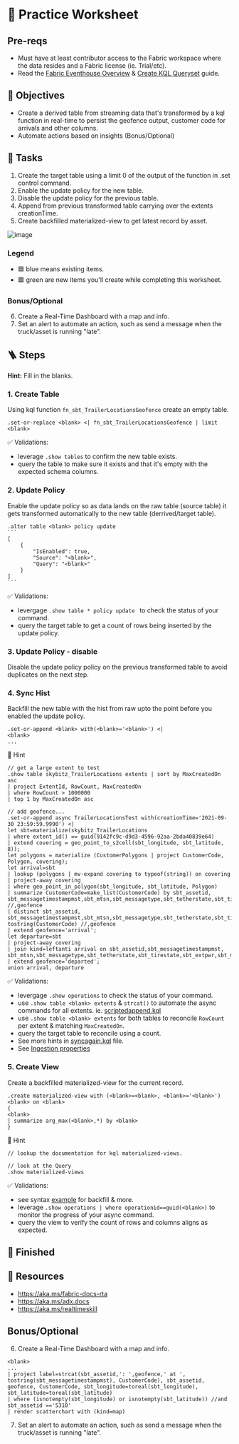 # 🤿 Practice Worksheet 
## Pre-reqs
- Must have at least contributor access to the Fabric workspace where the data resides and a Fabric license (ie. Trial/etc). 
- Read the [Fabric Eventhouse Overview](https://learn.microsoft.com/fabric/real-time-intelligence/eventhouse) & [Create KQL Queryset](https://learn.microsoft.com/en-us/fabric/real-time-intelligence/create-query-set) guide.

## 🏅 Objectives
- Create a derived table from streaming data that's transformed by a kql function in real-time to persist the geofence output, customer code for arrivals and other columns.
- Automate actions based on insights (Bonus/Optional)

## 📃 Tasks
1. Create the target table using a limit 0 of the output of the function in .set control command. 
2. Enable the update policy for the new table.
3. Disable the update policy for the previous table.
4. Append from previous transformed table carrying over the extents creationTime.
5. Create backfilled materialized-view to get latest record by asset.

![image](https://github.com/user-attachments/assets/3f57f274-4184-4e42-9e9e-efe64b65edbc "Steps Diagram")

### Legend
- 🟦 blue means existing items.
- 🟩 green are new items you'll create while completing this worksheet.

### Bonus/Optional

6. Create a Real-Time Dashboard with a map and info.
7. Set an alert to automate an action, such as send a message when the truck/asset is running "late".

## 🪜 Steps 

**Hint:** Fill in the blanks.

### 1. Create Table
Using kql function `fn_sbt_TrailerLocationsGeofence` create an empty table.
```kql
.set-or-replace <blank> <| fn_sbt_TrailerLocationsGeofence | limit <blank>
```

✅ Validations:
- leverage `.show tables` to confirm the new table exists.
- query the table to make sure it exists and that it's empty with the expected schema columns.


### 2. Update Policy
Enable the update policy so as data lands on the raw table (source table) it gets transformed automatically to the new table (derrived/target table).
````kql
.alter table <blank> policy update
```
[
    {
        "IsEnabled": true,
        "Source": "<blank>",
        "Query": "<blank>"
    }
]
```
````

✅ Validations:
- levergage `.show table * policy update ` to check the status of your command.
- query the target table to get a count of rows being inserted by the update policy. 


### 3. Update Policy - disable
Disable the update policy policy on the previous transformed table to avoid duplicates on the next step. 


### 4. Sync Hist
Backfill the new table with the hist from raw upto the point before you enabled the update policy.
```kql
.set-or-append <blank> with(<blank>='<blank>') <|
<blank>
...
```

👀 Hint
```kql
// get a large extent to test
.show table skybitz_TrailerLocations extents | sort by MaxCreatedOn asc
| project ExtentId, RowCount, MaxCreatedOn
| where RowCount > 1000000
| top 1 by MaxCreatedOn asc

// add geofence...
.set-or-append async TrailerLocationsTest with(creationTime='2021-09-30 23:59:59.9990') <|
let sbt=materialize(skybitz_TrailerLocations
| where extent_id() == guid(9142fc9c-d9d3-4596-92aa-2bda40839e64)
| extend covering = geo_point_to_s2cell(sbt_longitude, sbt_latitude, 8));
let polygons = materialize (CustomerPolygons | project CustomerCode, Polygon, covering);
let arrival=sbt
| lookup (polygons | mv-expand covering to typeof(string)) on covering
| project-away covering
| where geo_point_in_polygon(sbt_longitude, sbt_latitude, Polygon)
| summarize CustomerCode=make_list(CustomerCode) by sbt_assetid, sbt_messagetimestampmst,sbt_mtsn,sbt_messagetype,sbt_tetherstate,sbt_tirestate,sbt_extpwr,sbt_movementstate,sbt_cargostate,sbt_latitude,sbt_longitude,sbt_battery,sbt_quality,sbt_geoname,sbt_city,sbt_state,sbt_country,sbt_geotypename,sbt_idlestatus,sbt_idleduration,sbt_idlegap,sbt_skyfencestatus,sbt_speed,sbt_heading,sbt_transid,etl_timestampUTC,CurrentRow //,geofence
| distinct sbt_assetid, sbt_messagetimestampmst,sbt_mtsn,sbt_messagetype,sbt_tetherstate,sbt_tirestate,sbt_extpwr,sbt_movementstate,sbt_cargostate,sbt_latitude,sbt_longitude,sbt_battery,sbt_quality,sbt_geoname,sbt_city,sbt_state,sbt_country,sbt_geotypename,sbt_idlestatus,sbt_idleduration,sbt_idlegap,sbt_skyfencestatus,sbt_speed,sbt_heading,sbt_transid,etl_timestampUTC,CurrentRow, tostring(CustomerCode) //,geofence
| extend geofence='arrival';
let departure=sbt
| project-away covering
| join kind=leftanti arrival on sbt_assetid,sbt_messagetimestampmst, sbt_mtsn,sbt_messagetype,sbt_tetherstate,sbt_tirestate,sbt_extpwr,sbt_movementstate,sbt_cargostate,sbt_latitude,sbt_longitude,sbt_battery,sbt_quality,sbt_geoname,sbt_city,sbt_state,sbt_country,sbt_geotypename,sbt_idlestatus,sbt_idleduration,sbt_idlegap,sbt_skyfencestatus,sbt_speed,sbt_heading,sbt_transid,etl_timestampUTC,CurrentRow
| extend geofence='departed';
union arrival, departure
```

✅ Validations:
- levergage `.show operations` to check the status of your command.
- use `.show table <blank> extents` & `strcat()` to automate the async commands for all extents. ie. [scriptedappend.kql](kqlquerysets/skybitz/scriptedappend.kql)
- use `.show table <blank> extents` for both tables to reconcile `RowCount` per extent & matching `MaxCreatedOn`.
- query the target table to reconcile using a count.
- See more hints in [syncagain.kql](kqlquerysets/skybitz/syncagain.kql) file.
- See [Ingestion properties](https://learn.microsoft.com/kusto/ingestion-properties)

### 5. Create View
Create a backfilled materialized-view for the current record.
```kql
.create materialized-view with (<blank>=<blank>, <blank>='<blank>') <blank> on <blank>
{
<blank>
| summarize arg_max(<blank>,*) by <blank>
}
```

👀 Hint
```
// lookup the documentation for kql materialized-views. 

// look at the Query
.show materialized-views
```

✅ Validations:
- see syntax [example](https://github.com/hfleitas/mvt/blob/5cce0ed86feab91c1913b8e4a28432978e69cb1b/kqlquerysets/geofence/optimize.kql#L17) for backfill & more. 
- leverage `.show operations | where operationid==guid(<blank>)` to monitor the progress of your async command.
- query the view to verify the count of rows and columns aligns as expected.
  

## 🏁 Finished
## 📖 Resources
- https://aka.ms/fabric-docs-rta
- https://aka.ms/adx.docs
- https://aka.ms/realtimeskill

## Bonus/Optional
6. Create a Real-Time Dashboard with a map and info.
```kql
<blank>
...
| project label=strcat(sbt_assetid,': ',geofence,' at ', tostring(sbt_messagetimestampmst), CustomerCode), sbt_assetid, geofence, CustomerCode, sbt_longitude=toreal(sbt_longitude), sbt_latitude=toreal(sbt_latitude)
| where (isnotempty(sbt_longitude) or isnotempty(sbt_latitude)) //and sbt_assetid =='5310' 
| render scatterchart with (kind=map)
```

7. Set an alert to automate an action, such as send a message when the truck/asset is running "late".
